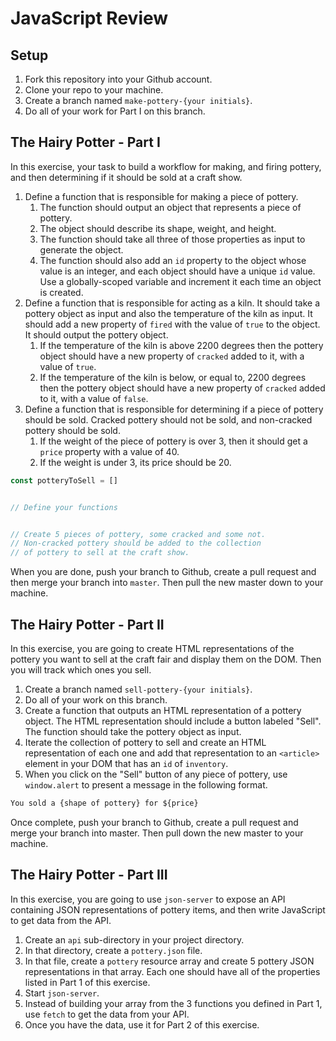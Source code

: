 # JavaScript Review

## Setup

1. Fork this repository into your Github account.
1. Clone your repo to your machine.
1. Create a branch named `make-pottery-{your initials}`.
1. Do all of your work for Part I on this branch.

## The Hairy Potter - Part I

In this exercise, your task to build a workflow for making, and firing pottery, and then determining if it should be sold at a craft show.

1. Define a function that is responsible for making a piece of pottery.
    1. The function should output an object that represents a piece of pottery.
    1. The object should describe its shape, weight, and height.
    1. The function should take all three of those properties as input to generate the object.
    1. The function should also add an `id` property to the object whose value is an integer, and each object should have a unique `id` value. Use a globally-scoped variable and increment it each time an object is created.
1. Define a function that is responsible for acting as a kiln. It should take a pottery object as input and also the temperature of the kiln as input. It should add a new property of `fired` with the value of `true` to the object. It should output the pottery object.
    1. If the temperature of the kiln is above 2200 degrees then the pottery object should have a new property of `cracked` added to it, with a value of `true`.
    1. If the temperature of the kiln is below, or equal to, 2200 degrees then the pottery object should have a new property of `cracked` added to it, with a value of `false`.
1. Define a function that is responsible for determining if a piece of pottery should be sold. Cracked pottery should not be sold, and non-cracked pottery should be sold.
    1. If the weight of the piece of pottery is over 3, then it should get a `price` property with a value of 40.
    1. If the weight is under 3, its price should be 20.

```js
const potteryToSell = []


// Define your functions


// Create 5 pieces of pottery, some cracked and some not.
// Non-cracked pottery should be added to the collection
// of pottery to sell at the craft show.
```

When you are done, push your branch to Github, create a pull request and then merge your branch into `master`. Then pull the new master down to your machine.

## The Hairy Potter - Part II

In this exercise, you are going to create HTML representations of the pottery you want to sell at the craft fair and display them on the DOM. Then you will track which ones you sell.

1. Create a branch named `sell-pottery-{your initials}`.
1. Do all of your work on this branch.
1. Create a function that outputs an HTML representation of a pottery object. The HTML representation should include a button labeled "Sell". The function should take the pottery object as input.
1. Iterate the collection of pottery to sell and create an HTML representation of each one and add that representation to an `<article>` element in your DOM that has an `id` of `inventory`.
1. When you click on the "Sell" button of any piece of pottery, use `window.alert` to present a message in the following format.

```html
You sold a {shape of pottery} for ${price}
```

Once complete, push your branch to Github, create a pull request and merge your branch into master. Then pull down the new master to your machine.

## The Hairy Potter - Part III

In this exercise, you are going to use `json-server` to expose an API containing JSON representations of pottery items, and then write JavaScript to get data from the API.

1. Create an `api` sub-directory in your project directory.
1. In that directory, create a `pottery.json` file.
1. In that file, create a `pottery` resource array and create 5 pottery JSON representations in that array. Each one should have all of the properties listed in Part 1 of this exercise.
1. Start `json-server`.
1. Instead of building your array from the 3 functions you defined in Part 1, use `fetch` to get the data from your API.
1. Once you have the data, use it for Part 2 of this exercise.